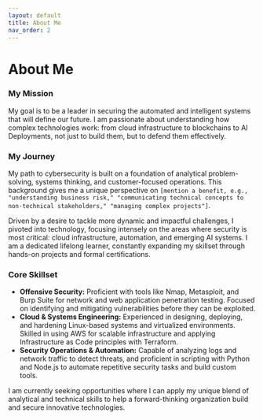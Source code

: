 ```yaml
---
layout: default
title: About Me
nav_order: 2
---
```


# About Me

### My Mission

My goal is to be a leader in securing the automated and intelligent systems that will define our future. I am passionate about understanding how complex technologies work: from cloud infrastructure to blockchains to AI Deployments, not just to build them, but to defend them effectively.

### My Journey

My path to cybersecurity is built on a foundation of analytical problem-solving, systems thinking, and customer-focused operations. This background gives me a unique perspective on `[mention a benefit, e.g., "understanding business risk," "communicating technical concepts to non-technical stakeholders," "managing complex projects"]`.

Driven by a desire to tackle more dynamic and impactful challenges, I pivoted into technology, focusing intensely on the areas where security is most critical: cloud infrastructure, automation, and emerging AI systems. I am a dedicated lifelong learner, constantly expanding my skillset through hands-on projects and formal certifications.

### Core Skillset

*   **Offensive Security:** Proficient with tools like Nmap, Metasploit, and Burp Suite for network and web application penetration testing. Focused on identifying and mitigating vulnerabilities before they can be exploited.
*   **Cloud & Systems Engineering:** Experienced in designing, deploying, and hardening Linux-based systems and virtualized environments. Skilled in using AWS for scalable infrastructure and applying Infrastructure as Code principles with Terraform.
*   **Security Operations & Automation:** Capable of analyzing logs and network traffic to detect threats, and proficient in scripting with Python and Node.js to automate repetitive security tasks and build custom tools.

I am currently seeking opportunities where I can apply my unique blend of analytical and technical skills to help a forward-thinking organization build and secure innovative technologies.